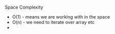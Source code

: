 

Space Complexity
* O(1) - means we are working with in the space
* O(n) - we need to iterate over array etc
* 